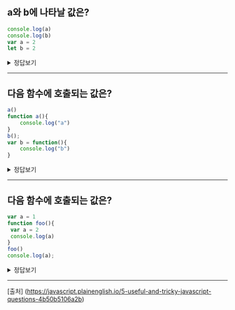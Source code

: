## a와 b에 나타날 값은?

```js
console.log(a)
console.log(b)
var a = 2
let b = 2
```

<details>
<summary>정답보기</summary>
<div markdown="1">

```
> undefined
> b is not defined
```

var는 함수 상단에 호이스팅되기 때문에 a라는 **변수 선언 자체**는 console.log 이전에 나타남. 

그래서 최소한 b처럼 not defined같은 소리는 안나옴.

```js
var a; // a먼저 선언. 대신 값은 아직 할당되지 않아서 undefined 상태.
console.log(a)
console.log(b) // 아직 선언도 안되서 not defined.
a = 2
// 여기서 console.log(a)라고 했으면 2라고 뜸.
let b = 2
```

</div>
</details>

---

## 다음 함수에 호출되는 값은?

```js
a()
function a(){
    console.log("a")
}
b();
var b = function(){
    console.log("b")
}
```

<details>
<summary>정답보기</summary>
<div markdown="1">

```
> a
> b is not a function
```

var뿐이 아니라 함수도 호이스팅 됨.

대신 b같이 함수 선언과 동시에 어떤 변수에 할당하는 형태의 함수는 호이스팅 **안됨**.

```js
function a(){
    console.log("a")
}
var b
a() // 위에서 함수a가 선언되었으니 제대로 나옴.
b(); // 변수 b는 그냥 선언밖에 안된 상태라서 'not a function'이라고 나오는 것임.
b = function(){
    console.log("b")
}
```

</div>
</details>

---

## 다음 함수에 호출되는 값은?

```js
var a = 1
function foo(){
 var a = 2
 console.log(a)
}
foo()
console.log(a);
```

<details>
<summary>정답보기</summary>
<div markdown="1">

```
> 2
> 1
```

변수는 본인이 나댈 수 있는 영역이 존재함
- var : **함수형 스코프** 밑에 let, const보다 더 크게 쓰인다 보면 됨.
- let, const : **block 스코프** (즉 if문이나 function같이 { }로 된 영역 안에서 움직임).

```js
var a = 1 // 이 a는 foo내에 있는 a와 다름.
function foo(){
 var a = 2
 // 이 a는 foo()안에서 태어난 변수라, foo실행이 끝나면 삭제됨.
 console.log(a)
}
foo() // 그래서 2.
console.log(a); // 이 a는 첫째줄에 있는 원래 a를 가리키는 것이라 1임.
```

</div>
</details>

---

[출처] (https://javascript.plainenglish.io/5-useful-and-tricky-javascript-questions-4b50b5106a2b)